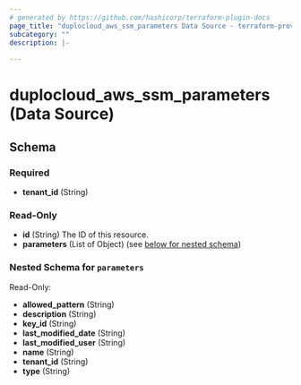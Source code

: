 ```yaml
---
# generated by https://github.com/hashicorp/terraform-plugin-docs
page_title: "duplocloud_aws_ssm_parameters Data Source - terraform-provider-duplocloud"
subcategory: ""
description: |-
  
---
```


# duplocloud_aws_ssm_parameters (Data Source)





<!-- schema generated by tfplugindocs -->
## Schema

### Required

- **tenant_id** (String)

### Read-Only

- **id** (String) The ID of this resource.
- **parameters** (List of Object) (see [below for nested schema](#nestedatt--parameters))

<a id="nestedatt--parameters"></a>
### Nested Schema for `parameters`

Read-Only:

- **allowed_pattern** (String)
- **description** (String)
- **key_id** (String)
- **last_modified_date** (String)
- **last_modified_user** (String)
- **name** (String)
- **tenant_id** (String)
- **type** (String)


